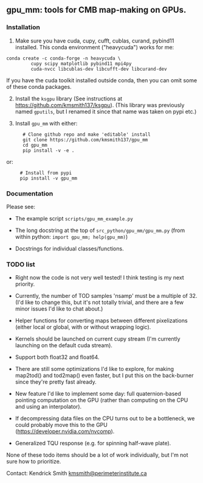 ## gpu_mm: tools for CMB map-making on GPUs.

### Installation

1. Make sure you have cuda, cupy, cufft, cublas, curand, pybind11
installed. This conda environment ("heavycuda") works for me:
```
conda create -c conda-forge -n heavycuda \
         cupy scipy matplotlib pybind11 mpi4py
         cuda-nvcc libcublas-dev libcufft-dev libcurand-dev
```

If you have the cuda toolkit installed outside conda, then you can
omit some of these conda packages.

2. Install the `ksgpu` library (See instructions at https://github.com/kmsmith137/ksgpu).
(This library was previously named `gputils`, but I renamed it since that
name was taken on pypi etc.)

3. Install `gpu_mm` with either:
```
      # Clone github repo and make 'editable' install
      git clone https://github.com/kmsmith137/gpu_mm
      cd gpu_mm
      pip install -v -e .
```
or:
```
     # Install from pypi
     pip install -v gpu_mm
```

### Documentation

Please see:

  - The example script `scripts/gpu_mm_example.py`

  - The long docstring at the top of `src_python/gpu_mm/gpu_mm.py`
    (from within python: `import gpu_mm; help(gpu_mm)`)

  - Docstrings for individual classes/functions.

### TODO list

  - Right now the code is not very well tested! I think testing is my 
    next priority.

  - Currently, the number of TOD samples 'nsamp' must be a multiple of 32.
    (I'd like to change this, but it's not totally trivial, and there are a
     few minor issues I'd like to chat about.)

  - Helper functions for converting maps between different pixelizations
    (either local or global, with or without wrapping logic).

  - Kernels should be launched on current cupy stream (I'm currently launching
    on the default cuda stream).

  - Support both float32 and float64.

  - There are still some optimizations I'd like to explore, for making map2tod()
    and tod2map() even faster, but I put this on the back-burner since they're
    pretty fast already.

  - New feature I'd like to implement some day: full quaternion-based pointing
    computation on the GPU (rather than computing on the CPU and using an
    interpolator).

  - If decompressing data files on the CPU turns out to be a bottleneck, we
    could probably move this to the GPU (https://developer.nvidia.com/nvcomp).

  - Generalized TQU response (e.g. for spinning half-wave plate).
  
None of these todo items should be a lot of work individually, but I'm not sure 
how to prioritize.

Contact: Kendrick Smith <kmsmith@perimeterinstitute.ca>
